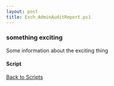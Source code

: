 ```yaml
---
layout: post
title: Exch_AdminAuditReport.ps1
---
```


### something exciting

Some information about the exciting thing

#### Script

<script async src="https://gist-it.appspot.com/github.com/BanterBoy/scripts-blog/blob/master/PowerShell/scripts/Exchange/Exch_AdminAuditReport.ps1" crossorigin="anonymous"></script>

<a href="/menu/_pages/scripts.html">Back to Scripts</a>
